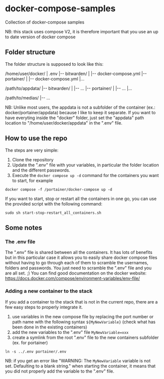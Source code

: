 # docker-compose-samples
Collection of docker-compose samples

NB: this stack uses compose V2, it is therefore important that you use an up to date version of docker compose

## Folder structure
The folder structure is supposed to look like this:

/home/user/docker/
    | .env
    |-- bitwarden/
    |     |-- docker-compose.yml
    |-- portainer/
    |     |-- docker-compose.yml
    |...

/path/to/appdata/
    |-- bitwarden/
    |    |-- ...
    |-- portainer/
    |     |-- ...
    |...

/path/to/medias/
    |-- ...


NB: Unlike most users, the appdata is not a subfolder of the container (ex.: docker/portainer/appdata) because I like to keep it separate. If you want to have everyting inside the "docker" folder, just set the "appdata" path location to "/home/user/docker/appdata" in the ".env" file.


## How to use the repo
The steps are very simple:

1. Clone the repository
2. Update the ".env" file with your variables, in particular the folder location and the different passwords.
3. Execute the `docker compose up -d` command for the containers you want to start, for example
```
docker compose -f /portainer/docker-compose up -d
```

If you want to start, stop or restart all the containers in one go, you can use the provided script with the following command:
```
sudo sh start-stop-restart_all_containers.sh
```


## Some notes
### The .env file
The ".env" file is shared between all the containers. 
It has lots of benefits but in this particular case it allows you to easily share docker compose files without having to go through each of them to scramble the usernames, folders and passwords. You just need to scramble the ".env" file and you are all set.  ;)
You can find good documentation on the docker website: https://docs.docker.com/compose/environment-variables/env-file/


### Adding a new container to the stack
If you add a container to the stack that is not in the current repo, there are a few easy steps to properly integrate it.
1. use variables in the new compose file by replacing the port number or path name with the following syntax `${MyNewVariable}` (check what has been done in the existing containers)
2. add the new variables to the ".env" file `MyNewVariable=xxx`
3. create a symlink from the root ".env" file to the new containers subfolder (ex. for portainer)
```
ln -s ../.env portainer/.env
```

NB: if you get an error like "WARNING: The `MyNewVariable` variable is not set. Defaulting to a blank string." when starting the container, it means that you did not properly add the variable to the ".env" file.
